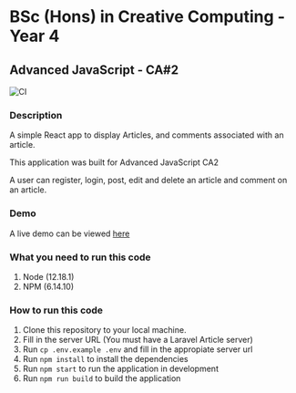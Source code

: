 # BSc (Hons) in Creative Computing - Year 4

## Advanced JavaScript - CA#2

![CI](https://github.com/eoanodea/iadty4-adv-js-ca2-news-website/workflows/CI/badge.svg)

### Description

A simple React app to display Articles, and comments associated with an article.

This application was built for Advanced JavaScript CA2

A user can register, login, post, edit and delete an article and comment on an article.

### Demo

A live demo can be viewed [here](https://adv-js-ca2.eoan.ie)

### What you need to run this code

1. Node (12.18.1)
2. NPM (6.14.10)

### How to run this code

1. Clone this repository to your local machine.
2. Fill in the server URL (You must have a Laravel Article server)
3. Run `cp .env.example .env` and fill in the appropiate server url
4. Run `npm install` to install the dependencies
5. Run `npm start` to run the application in development
6. Run `npm run build` to build the application
